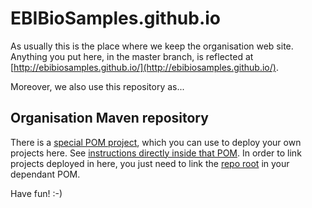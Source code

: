 # EBIBioSamples.github.io

As usually this is the place where we keep the organisation web site. Anything you put here, 
in the master branch, is reflected at [http://ebibiosamples.github.io/](http://ebibiosamples.github.io/).

Moreover, we also use this repository as...


## Organisation Maven repository

There is a [special POM project](https://github.com/EBIBioSamples/EBIBioSamples.github.io/tree/master/deploy_pom), 
which you can use to deploy your own projects here. See [instructions directly inside that POM](https://github.com/EBIBioSamples/EBIBioSamples.github.io/blob/master/deploy_pom/pom.xml).
In order to link projects deployed in here, you just need to link the [repo root](https://raw.githubusercontent.com/EBIBioSamples/EBIBioSamples.github.io/maven-repo) in your
dependant POM.

Have fun! :-)
